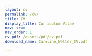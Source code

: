 ```yaml
---
layout: cv
permalink: /cv/
title: CV
display_title: Curriculum Vitae 
nav: true
nav_order: 1
cv_pdf: /assets/pdf/cv.pdf
download_name: Caroline_Welter_CV.pdf

---
```



